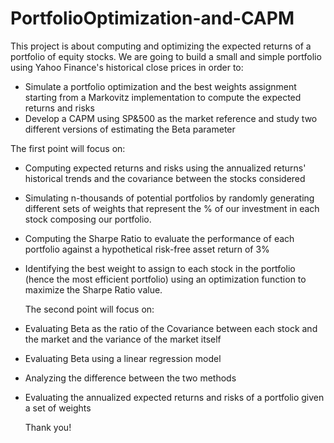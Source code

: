 # PortfolioOptimization-and-CAPM

This project is about computing and optimizing the expected returns of a portfolio of equity stocks.
We are going to build a small and simple portfolio using Yahoo Finance's historical close prices in order to:
- Simulate a portfolio optimization and the best weights assignment starting from a Markovitz implementation to compute the expected returns and risks
- Develop a CAPM using SP&500 as the market reference and study two different versions of estimating the Beta parameter

The first point will focus on:
- Computing expected returns and risks using the annualized returns' historical trends and the covariance between the stocks considered
- Simulating n-thousands of potential portfolios by randomly generating different sets of weights that represent the % of our investment in each stock composing our portfolio.
- Computing the Sharpe Ratio to evaluate the performance of each portfolio against a hypothetical risk-free asset return of 3%
- Identifying the best weight to assign to each stock in the portfolio (hence the most efficient portfolio) using an optimization function to maximize the Sharpe Ratio value.

  The second point will focus on:
- Evaluating Beta as the ratio of the Covariance between each stock and the market and the variance of the market itself
- Evaluating Beta using a linear regression model
- Analyzing the difference between the two methods
- Evaluating the annualized expected returns and risks of a portfolio given a set of weights

  Thank you!

